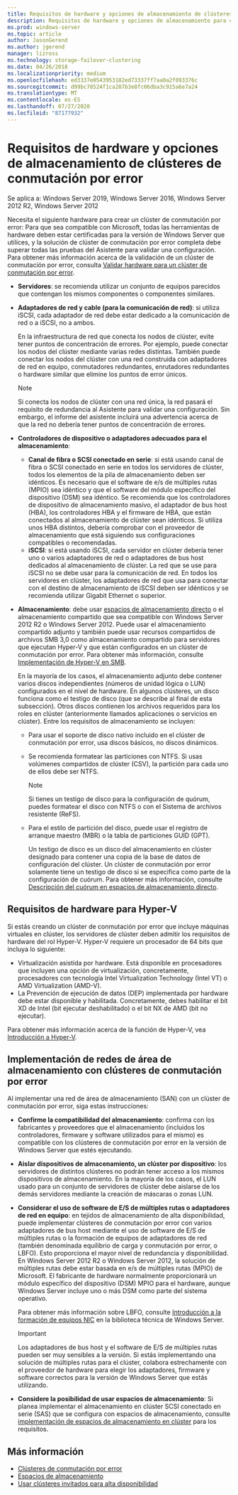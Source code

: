 ```yaml
---
title: Requisitos de hardware y opciones de almacenamiento de clústeres de conmutación por error
description: Requisitos de hardware y opciones de almacenamiento para crear un clúster de conmutación por error.
ms.prod: windows-server
ms.topic: article
author: JasonGerend
ms.author: jgerend
manager: lizross
ms.technology: storage-failover-clustering
ms.date: 04/26/2018
ms.localizationpriority: medium
ms.openlocfilehash: ed3337e0543953182ed73337ff7aa0a2f093376c
ms.sourcegitcommit: d99bc78524f1ca287b3e8fc06dba3c915a6e7a24
ms.translationtype: MT
ms.contentlocale: es-ES
ms.lasthandoff: 07/27/2020
ms.locfileid: "87177932"
---
```

# <a name="failover-clustering-hardware-requirements-and-storage-options"></a>Requisitos de hardware y opciones de almacenamiento de clústeres de conmutación por error

Se aplica a: Windows Server 2019, Windows Server 2016, Windows Server 2012 R2, Windows Server 2012

Necesita el siguiente hardware para crear un clúster de conmutación por error: Para que sea compatible con Microsoft, todas las herramientas de hardware deben estar certificadas para la versión de Windows Server que utilices, y la solución de clúster de conmutación por error completa debe superar todas las pruebas del Asistente para validar una configuración. Para obtener más información acerca de la validación de un clúster de conmutación por error, consulta [Validar hardware para un clúster de conmutación por error](</previous-versions/windows/it-pro/windows-server-2012-r2-and-2012/jj134244(v%3dws.11)>).

- **Servidores**: se recomienda utilizar un conjunto de equipos parecidos que contengan los mismos componentes o componentes similares.
- **Adaptadores de red y cable (para la comunicación de red)**: si utiliza iSCSI, cada adaptador de red debe estar dedicado a la comunicación de red o a iSCSI, no a ambos.

    En la infraestructura de red que conecta los nodos de clúster, evite tener puntos de concentración de errores. Por ejemplo, puede conectar los nodos del clúster mediante varias redes distintas. También puede conectar los nodos del clúster con una red construida con adaptadores de red en equipo, conmutadores redundantes, enrutadores redundantes o hardware similar que elimine los puntos de error únicos.

    >[!NOTE]
    >Si conecta los nodos de clúster con una red única, la red pasará el requisito de redundancia al Asistente para validar una configuración. Sin embargo, el informe del asistente incluirá una advertencia acerca de que la red no debería tener puntos de concentración de errores.

- **Controladores de dispositivo o adaptadores adecuados para el almacenamiento**:

  - **Canal de fibra o SCSI conectado en serie**: si está usando canal de fibra o SCSI conectado en serie en todos los servidores de clúster, todos los elementos de la pila de almacenamiento deben ser idénticos. Es necesario que el software de e/s de múltiples rutas (MPIO) sea idéntico y que el software del módulo específico del dispositivo (DSM) sea idéntico. Se recomienda que los controladores de dispositivo de almacenamiento masivo, el adaptador de bus host (HBA), los controladores HBA y el firmware de HBA, que están conectados al almacenamiento de clúster sean idénticos. Si utiliza unos HBA distintos, debería comprobar con el proveedor de almacenamiento que está siguiendo sus configuraciones compatibles o recomendadas.
  - **iSCSI**: si está usando iSCSI, cada servidor en clúster debería tener uno o varios adaptadores de red o adaptadores de bus host dedicados al almacenamiento de clúster. La red que se use para iSCSI no se debe usar para la comunicación de red. En todos los servidores en clúster, los adaptadores de red que usa para conectar con el destino de almacenamiento de iSCSI deben ser idénticos y se recomienda utilizar Gigabit Ethernet o superior.
- **Almacenamiento**: debe usar [espacios de almacenamiento directo](../storage/storage-spaces/storage-spaces-direct-overview.md) o el almacenamiento compartido que sea compatible con Windows Server 2012 R2 o Windows Server 2012. Puede usar el almacenamiento compartido adjunto y también puede usar recursos compartidos de archivos SMB 3,0 como almacenamiento compartido para servidores que ejecutan Hyper-V y que están configurados en un clúster de conmutación por error. Para obtener más información, consulte [Implementación de Hyper-V en SMB](</previous-versions/windows/it-pro/windows-server-2012-r2-and-2012/jj134187(v%3dws.11)>).

    En la mayoría de los casos, el almacenamiento adjunto debe contener varios discos independientes (números de unidad lógica o LUN) configurados en el nivel de hardware. En algunos clústeres, un disco funciona como el testigo de disco (que se describe al final de esta subsección). Otros discos contienen los archivos requeridos para los roles en clúster (anteriormente llamados aplicaciones o servicios en clúster). Entre los requisitos de almacenamiento se incluyen:

  - Para usar el soporte de disco nativo incluido en el clúster de conmutación por error, usa discos básicos, no discos dinámicos.
  - Se recomienda formatear las particiones con NTFS. Si usas volúmenes compartidos de clúster (CSV), la partición para cada uno de ellos debe ser NTFS.

    >[!NOTE]
    >Si tienes un testigo de disco para la configuración de quórum, puedes formatear el disco con NTFS o con el Sistema de archivos resistente (ReFS).

  - Para el estilo de partición del disco, puede usar el registro de arranque maestro (MBR) o la tabla de particiones GUID (GPT).

    Un testigo de disco es un disco del almacenamiento en clúster designado para contener una copia de la base de datos de configuración del clúster. Un clúster de conmutación por error solamente tiene un testigo de disco si se especifica como parte de la configuración de cuórum. Para obtener más información, consulte [Descripción del cuórum en espacios de almacenamiento directo](../storage/storage-spaces/understand-quorum.md).

## <a name="hardware-requirements-for-hyper-v"></a>Requisitos de hardware para Hyper-V

Si estás creando un clúster de conmutación por error que incluye máquinas virtuales en clúster, los servidores de clúster deben admitir los requisitos de hardware del rol Hyper-V. Hyper-V requiere un procesador de 64 bits que incluya lo siguiente:

- Virtualización asistida por hardware. Está disponible en procesadores que incluyen una opción de virtualización, concretamente, procesadores con tecnología Intel Virtualization Technology (Intel VT) o AMD Virtualization (AMD-V).
- La Prevención de ejecución de datos (DEP) implementada por hardware debe estar disponible y habilitada. Concretamente, debes habilitar el bit XD de Intel (bit ejecutar deshabilitado) o el bit NX de AMD (bit no ejecutar).

Para obtener más información acerca de la función de Hyper-V, vea [Introducción a Hyper-V](</previous-versions/windows/it-pro/windows-server-2012-r2-and-2012/hh831531(v%3dws.11)>).

## <a name="deploying-storage-area-networks-with-failover-clusters"></a>Implementación de redes de área de almacenamiento con clústeres de conmutación por error

Al implementar una red de área de almacenamiento (SAN) con un clúster de conmutación por error, siga estas instrucciones:

- **Confirme la compatibilidad del almacenamiento**: confirma con los fabricantes y proveedores que el almacenamiento (incluidos los controladores, firmware y software utilizados para el mismo) es compatible con los clústeres de conmutación por error en la versión de Windows Server que estés ejecutando.
- **Aislar dispositivos de almacenamiento, un clúster por dispositivo**: los servidores de distintos clústeres no podrán tener acceso a los mismos dispositivos de almacenamiento. En la mayoría de los casos, el LUN usado para un conjunto de servidores de clúster debe aislarse de los demás servidores mediante la creación de máscaras o zonas LUN.
- **Considerar el uso de software de E/S de múltiples rutas o adaptadores de red en equipo**: en tejidos de almacenamiento de alta disponibilidad, puede implementar clústeres de conmutación por error con varios adaptadores de bus host mediante el uso de software de E/S de múltiples rutas o la formación de equipos de adaptadores de red (también denominada equilibrio de carga y conmutación por error, o LBFO). Esto proporciona el mayor nivel de redundancia y disponibilidad. En Windows Server 2012 R2 o Windows Server 2012, la solución de múltiples rutas debe estar basada en e/s de múltiples rutas (MPIO) de Microsoft. El fabricante de hardware normalmente proporcionará un módulo específico del dispositivo (DSM) MPIO para el hardware, aunque Windows Server incluye uno o más DSM como parte del sistema operativo.

    Para obtener más información sobre LBFO, consulte [Introducción a la formación de equipos NIC](https://docs.microsoft.com/windows-server/networking/technologies/nic-teaming/nic-teaming) en la biblioteca técnica de Windows Server.

    >[!IMPORTANT]
    >Los adaptadores de bus host y el software de E/S de múltiples rutas pueden ser muy sensibles a la versión. Si estás implementando una solución de múltiples rutas para el clúster, colabora estrechamente con el proveedor de hardware para elegir los adaptadores, firmware y software correctos para la versión de Windows Server que estás utilizando.

- **Considere la posibilidad de usar espacios de almacenamiento**: Si planea implementar el almacenamiento en clúster SCSI conectado en serie (SAS) que se configura con espacios de almacenamiento, consulte [implementación de espacios de almacenamiento en clúster](</previous-versions/windows/it-pro/windows-server-2012-r2-and-2012/jj822937(v%3dws.11)>) para los requisitos.

## <a name="more-information"></a>Más información

- [Clústeres de conmutación por error](failover-clustering.md)
- [Espacios de almacenamiento](</previous-versions/windows/it-pro/windows-server-2012-r2-and-2012/hh831739(v%3dws.11)>)
- [Usar clústeres invitados para alta disponibilidad](</previous-versions/windows/it-pro/windows-server-2012-r2-and-2012/dn440540(v%3dws.11)>)